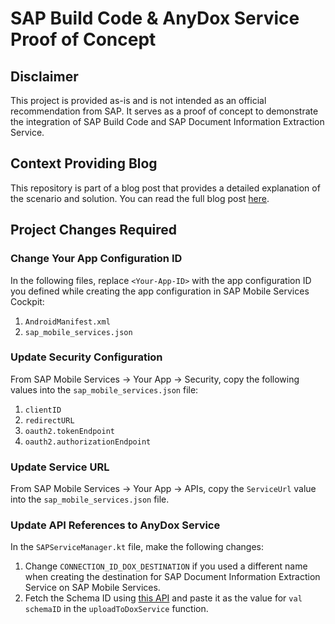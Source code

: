 # SAP Build Code & AnyDox Service Proof of Concept

## Disclaimer
This project is provided as-is and is not intended as an official recommendation from SAP. It serves as a proof of concept to demonstrate the integration of SAP Build Code and SAP Document Information Extraction Service.

## Context Providing Blog
This repository is part of a blog post that provides a detailed explanation of the scenario and solution. You can read the full blog post [here](https://community.sap.com/t5/technology-blogs-by-sap/transform-your-phone-s-camera-into-a-next-gen-input-tool-with-sap-build/ba-p/13770867).

## Project Changes Required

### Change Your App Configuration ID
In the following files, replace `<Your-App-ID>` with the app configuration ID you defined while creating the app configuration in SAP Mobile Services Cockpit:

1. `AndroidManifest.xml`
2. `sap_mobile_services.json`

### Update Security Configuration
From SAP Mobile Services → Your App → Security, copy the following values into the `sap_mobile_services.json` file:

1. `clientID`
2. `redirectURL`
3. `oauth2.tokenEndpoint`
4. `oauth2.authorizationEndpoint`

### Update Service URL
From SAP Mobile Services → Your App → APIs, copy the `ServiceUrl` value into the `sap_mobile_services.json` file.

### Update API References to AnyDox Service
In the `SAPServiceManager.kt` file, make the following changes:

1. Change `CONNECTION_ID_DOX_DESTINATION` if you used a different name when creating the destination for SAP Document Information Extraction Service on SAP Mobile Services.
2. Fetch the Schema ID using [this API](https://help.sap.com/docs/document-information-extraction/document-information-extraction/get-schema?locale=en-US) and paste it as the value for `val schemaID` in the `uploadToDoxService` function.
